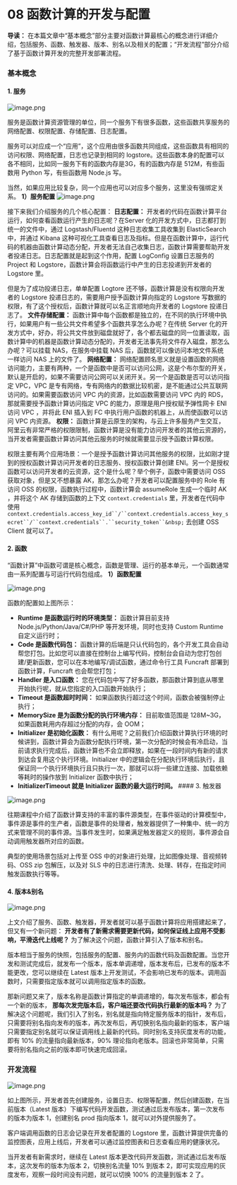 # 08 函数计算的开发与配置

**导读：** 在本篇文章中“基本概念”部分主要对函数计算最核心的概念进行详细介绍，包括服务、函数、触发器、版本、别名以及相关的配置；“开发流程”部分介绍了基于函数计算开发的完整开发部署流程。

### 基本概念

#### 1. 服务

![image.png](assets/2020-08-10-091917.png)

服务是函数计算资源管理的单位，同一个服务下有很多函数，这些函数共享服务的网络配置、权限配置、存储配置、日志配置。

服务可以对应成一个“应用”，这个应用由很多函数共同组成，这些函数具有相同的访问权限、网络配置，日志也记录到相同的 logstore。这些函数本身的配置可以各不相同，比如同一服务下有的函数内存是3G，有的函数内存是 512M，有些函数用 Python 写，有些函数用 Node.js 写。

当然，如果应用比较复杂，同一个应用也可以对应多个服务，这里没有强绑定关系。 **1）服务配置** ![image.png](assets/2020-08-10-091918.png)

接下来我们介绍服务的几个核心配置： **日志配置：** 开发者的代码在函数计算平台运行，如何查看函数运行产生的日志呢？在Server 化的开发方式中，日志都打到统一的文件中，通过 Logstash/Fluentd 这种日志收集工具收集到 ElasticSearch 中，并通过 Kibana 这种可视化工具查看日志及指标。但是在函数计算中，运行代码的机器由函数计算动态分配，开发者无法自己收集日志，函数计算需要帮助开发者投递日志。日志配置就是起到这个作用，配置 LogConfig 设置日志服务的 Project 和 Logstore，函数计算会将函数运行中产生的日志投递到开发者的 Logstore 里。

但是为了成功投递日志，单单配置 Logtore 还不够，函数计算是没有权限向开发者的 Logstore 投递日志的，需要用户授予函数计算向指定的 Logstore 写数据的权限，有了这个授权后，函数计算就可以名正言顺地向开发者的 Logstore 投递日志了。 **文件存储配置：** 函数计算中每个函数都是独立的，在不同的执行环境中执行，如果用户有一些公共文件希望多个函数共享怎么办呢？在传统 Server 化的开发方式中，好办，将公共文件放到磁盘就好了，各个都去磁盘的同一位置读取，函数计算中的机器是函数计算动态分配的，开发者无法事先将文件存入磁盘，那怎么办呢？可以挂载 NAS，在服务中挂载 NAS 后，函数就可以像访问本地文件系统一样访问 NAS 上的文件了。 **网络配置：** 网络配置顾名思义就是设置函数的网络访问能力，主要有两种，一个是函数中是否可以访问公网，这是个布尔型的开关，默认是开启的，如果不需要访问公网可以关闭开关。另一个是函数是否可以访问指定 VPC，VPC 是专有网络，专有网络内的数据比较机密，是不能通过公共互联网访问的。如果需要函数访问 VPC 内的资源，比如函数需要访问 VPC 内的 RDS，那就需要授予函数计算访问指定 VPC 的能力，原理是用户授权赋予弹性网卡 ENI 访问 VPC ，并将此 ENI 插入到 FC 中执行用户函数的机器上，从而使函数可以访问 VPC 内资源。 **权限：** 函数计算是云原生的架构，与云上许多服务产生交互，阿里云有非常严格的权限限制，函数计算是没有能力访问开发者的其他云资源的，当开发者需要函数计算访问其他云服务的时候就需要显示授予函数计算权限。

权限主要有两个应用场景：一个是授予函数计算访问其他服务的权限，比如刚才提到的授权函数计算访问开发者的日志服务、授权函数计算创建 ENI。另一个是授权函数可以访问开发者的云资源，这个是什么呢？举个例子，函数中需要访问 OSS 获取对象，但是又不想暴露 AK，那怎么办呢？开发者可以配置服务中的 Role 有访问 OSS 的权限，函数执行过程中，函数计算会 assumeRole 生成一个临时 AK ，并将这个 AK 存储到函数的上下文 `context.credentials` 里，开发者在代码中使用``` context.credentials.access_key_id``/``context.credentials.access_key_secret``/``context.credentials``.``security_token``&nbsp; ``` 去创建 OSS Client 就可以了。

#### 2. 函数

“函数计算”中函数可谓是核心概念，函数是管理、运行的基本单元，一个函数通常由一系列配置与可运行代码包组成。 **1）函数配置**

![image.png](assets/2020-08-10-091919.png)

函数的配置如上图所示：

- **Runtime 是函数运行时的环境类型：** 函数计算目前支持 Node.js/Python/Java/C#/PHP 等开发环境，同时也支持 Custom Runtime 自定义运行时；
- **Code 是函数代码包：** 函数计算的后端是只认代码包的，各个开发工具会自动帮您打包。比如您可以直接在控制台上编写代码，控制台会自动为您打包创建/更新函数，您可以在本地编写/调试函数，通过命令行工具 Funcraft 部署到函数计算，Funcraft 也会帮您打包；
- **Handler 是入口函数：** 您在代码包中写了好多函数，那函数计算到底从哪里开始执行呢，就从您指定的入口函数开始执行；
- **Timeout 是函数超时时间：** 如果函数执行超过这个时间，函数会被强制停止执行；
- **MemorySize 是为函数分配的执行环境内存：** 目前取值范围是 128M~3G，如果函数耗用内存超过分配的内存，会 OOM；
- **Initializer 是初始化函数：** 有什么用呢？之前我们介绍函数计算执行环境的时候讲到，函数计算会为函数分配执行环境，第一次分配的时候会有冷启动，当前请求执行完成后，函数计算也不会立即释放，如果在一段时间内有新的请求到达会复用这个执行环境。Initializer 中的逻辑会在分配执行环境后执行，且保证同一个执行环境执行且只执行一次，那就可以将一些建立连接、加载依赖等耗时的操作放到 Initializer 函数中执行；
- **InitializerTimeout 就是 Initializer 函数的最大运行时间。** #### 3. 触发器

![image.png](assets/2020-08-10-091921.png)

往期课程中介绍了函数计算支持的丰富的事件源类型，在事件驱动的计算模型中，事件源是事件的生产者，函数是事件的处理者，触发器提供了一种集中、统一的方式来管理不同的事件源。当事件发生时，如果满足触发器定义的规则，事件源会自动调用触发器所对应的函数。

典型的使用场景包括对上传至 OSS 中的对象进行处理，比如图像处理、音视频转码、OSS zip 包解压，以及对 SLS 中的日志进行清洗、处理、转存，在指定时间触发函数执行等等。

#### 4. 版本&别名

![image.png](assets/2020-08-10-91922.png)

上文介绍了服务、函数、触发器，开发者就可以基于函数计算将应用搭建起来了，但又有一个新问题： **开发者有了新需求需要更新代码，如何保证线上应用不受影响，平滑迭代上线呢？** 为了解决这个问题，函数计算引入了版本和别名。

版本相当于服务的快照，包括服务的配置、服务内的函数代码及函数配置。当您开发和测试完成后，就发布一个版本，版本单调递增，版本发布后，已发布的版本不能更改，您可以继续在 Latest 版本上开发测试，不会影响已发布的版本。调用函数时，只需要指定版本就可以调用指定版本的函数。

那新问题又来了，版本名称是函数计算指定的单调递增的，每次发布版本，都会有一个新的版本， **那每次发完版本后，客户端还要改代码执行最新的版本吗？** 为了解决这个问题呢，我们引入了别名，别名就是指向特定服务版本的指针，发布后，只需要将别名指向发布的版本，再次发布后，再切换别名指向最新的版本，客户端只需要指定别名就可以保证调用线上最新的代码。同时别名支持灰度发布的功能，即有 10% 的流量指向最新版本，90% 理论指向老版本。回滚也非常简单，只需要将别名指向之前的版本即可快速完成回滚。

### 开发流程

![image.png](assets/2020-08-10-091923.png)

如上图所示，开发者首先创建服务，设置日志、权限等配置，然后创建函数，在当前版本（Latest 版本）下编写代码开发函数，测试通过后发布版本，第一次发布的版本为版本 1，创建别名 prod 指向版本 1，就可以对外提供服务了。

客户端调用函数的日志会记录在开发者配置的 Logstore 里，函数计算提供完备的监控图表，应用上线后，开发者可以通过监控图表和日志查看应用的健康状况。

当开发者有新需求时，继续在 Latest 版本更改代码开发函数，测试通过后发布版本，这次发布的版本为版本 2，切换别名流量 10% 到版本 2，即可实现应用的灰度发布，观察一段时间没有问题，就可以切换 100% 的流量到版本 2 了。
